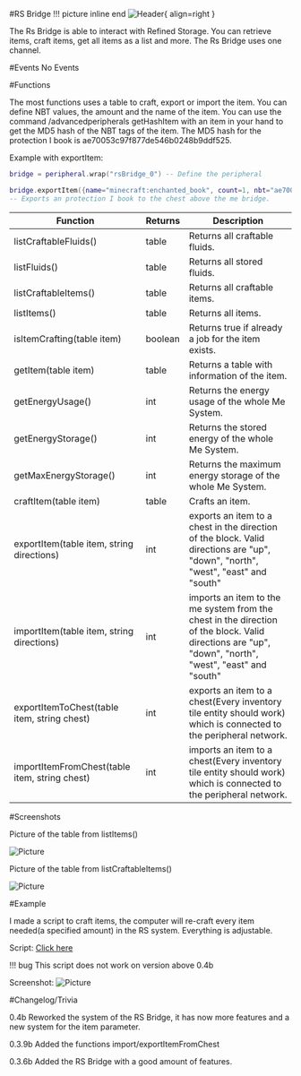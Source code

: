 #RS Bridge
!!! picture inline end
    ![Header](https://srendi.de/wp-content/uploads/2021/03/RS-Bridge.png){ align=right }

The Rs Bridge is able to interact with Refined Storage. You can retrieve items, craft items, get all items as a list and more. The Rs Bridge uses one channel.

#Events
No Events

#Functions

The most functions uses a table to craft, export or import the item. You can define NBT values, the amount and the name of the item.
You can use the command /advancedperipherals getHashItem with an item in your hand to get the MD5 hash of the NBT tags of the item. The MD5 hash for the protection I book is ae70053c97f877de546b0248b9ddf525.

Example with exportItem:

```lua
bridge = peripheral.wrap("rsBridge_0") -- Define the peripheral

bridge.exportItem({name="minecraft:enchanted_book", count=1, nbt="ae70053c97f877de546b0248b9ddf525"}, "UP")
-- Exports an protection I book to the chest above the me bridge.
```

| Function | Returns | Description |
|----------|---------|-------------|
| listCraftableFluids() | table | Returns all craftable fluids. |
| listFluids()	| table | Returns all stored fluids.
| listCraftableItems() | table |	Returns all craftable items. |
| listItems() |	table | Returns all items. |
| isItemCrafting(table item) | boolean | Returns true if already a job for the item exists. |
| getItem(table item) | table | Returns a table with information of the item. |
| getEnergyUsage() | int |	Returns the energy usage of the whole Me System. |
| getEnergyStorage() | int |	Returns the stored energy of the whole Me System. |
| getMaxEnergyStorage() |	int | Returns the maximum energy storage of the whole Me System. |
| craftItem(table item)	| table | Crafts an item. |
| exportItem(table item, string directions) |	int | exports an item to a chest in the direction of the block. Valid directions are "up", "down", "north", "west", "east" and "south" |
| importItem(table item, string directions) |	int | imports an item to the me system from the chest in the direction of the block. Valid directions are "up", "down", "north", "west", "east" and "south" |
| exportItemToChest(table item, string chest) |	int |	exports an item to a chest(Every inventory tile entity should work) which is connected to the peripheral network. |
| importItemFromChest(table item, string chest) |	int |	imports an item to a chest(Every inventory tile entity should work) which is connected to the peripheral network. |

#Screenshots

Picture of the table from listItems()

![Picture](https://srendi.de/wp-content/uploads/2021/02/Bild_2021-02-05_234200.png)

Picture of the table from listCraftableItems()

![Picture](https://srendi.de/wp-content/uploads/2021/02/Bild_2021-02-05_234048.png)


#Example

I made a script to craft items, the computer will re-craft every item needed(a specified amount) in the RS system. Everything is adjustable.

Script: [Click here](https://gist.github.com/Seniorendi/26bd8ecaec400146f2e38790faceead8)

!!! bug
    This script does not work on version above 0.4b

Screenshot:
![Picture](https://srendi.de/wp-content/uploads/2021/02/Bild_2021-02-05_233915.png)

#Changelog/Trivia

0.4b
Reworked the system of the RS Bridge, it has now more features and a new system for the item parameter.

0.3.9b
Added the functions import/exportItemFromChest

0.3.6b
Added the RS Bridge with a good amount of features.
